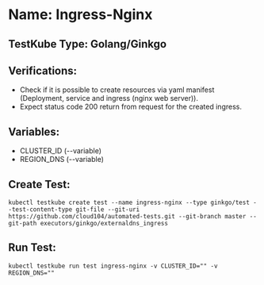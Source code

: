 # Name: Ingress-Nginx

## TestKube Type: Golang/Ginkgo

## Verifications:

- Check if it is possible to create resources via yaml manifest (Deployment, service and ingress (nginx web server)).
- Expect status code 200 return from request for the created ingress.

## Variables:

- CLUSTER_ID (--variable)
- REGION_DNS (--variable)

## Create Test:

```
kubectl testkube create test --name ingress-nginx --type ginkgo/test --test-content-type git-file --git-uri https://github.com/cloud104/automated-tests.git --git-branch master --git-path executors/ginkgo/externaldns_ingress
```

## Run Test:

```
kubectl testkube run test ingress-nginx -v CLUSTER_ID="" -v REGION_DNS=""
```
